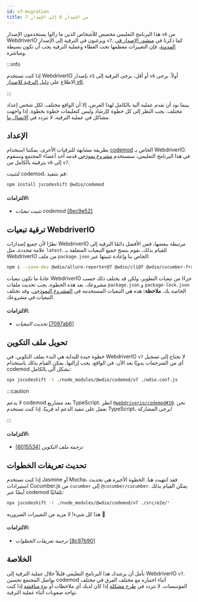 ```yaml
---
id: v7-migration
title: من الإصدار 6 إلى الإصدار 7
---
```


هذا البرنامج التعليمي مخصص للأشخاص الذين ما زالوا يستخدمون الإصدار `v6` من WebdriverIO ويرغبون في الترقية إلى الإصدار `v7`. كما ذكرنا في [منشور الإصدار في المدونة](https://webdriver.io/blog/2021/02/09/webdriverio-v7-released)، فإن التغييرات معظمها تحت الغطاء وعملية الترقية يجب أن تكون بسيطة ومباشرة.

:::info

إذا كنت تستخدم WebdriverIO بإصدار `v5` أو أقل، يرجى الترقية إلى `v6` أولاً. يرجى الاطلاع على [دليل الترقية للإصدار v6](v6-migration).

:::

بينما نود أن نقدم عملية آلية بالكامل لهذا الغرض، إلا أن الواقع مختلف. لكل شخص إعداد مختلف. يجب النظر إلى كل خطوة كإرشاد وليس كتعليمات خطوة بخطوة. إذا واجهت مشاكل في عملية الترقية، لا تتردد في [الاتصال بنا](https://github.com/webdriverio/codemod/discussions/new).

## الإعداد

بطريقة مشابهة للترقيات الأخرى، يمكننا استخدام [codemod](https://github.com/webdriverio/codemod) الخاص بـ WebdriverIO. في هذا البرنامج التعليمي، سنستخدم [مشروع نموذجي](https://github.com/WarleyGabriel/demo-webdriverio-cucumber) قدمه أحد أعضاء المجتمع وسنقوم بترقيته بالكامل من `v6` إلى `v7`.

لتثبيت codemod، قم بتنفيذ:

```sh
npm install jscodeshift @wdio/codemod
```

#### الالتزامات:

- _تثبيت تبعيات codemod_ [[6ec9e52]](https://github.com/WarleyGabriel/demo-webdriverio-cucumber/pull/11/commits/6ec9e52038f7e8cb1221753b67040b0f23a8f61a)

## ترقية تبعيات WebdriverIO

نظرًا لأن جميع إصدارات WebdriverIO مرتبطة ببعضها، فمن الأفضل دائمًا الترقية إلى علامة محددة، مثل `latest`. للقيام بذلك، نقوم بنسخ جميع التبعيات المتعلقة بـ WebdriverIO من ملف `package.json` الخاص بنا وإعادة تثبيتها عبر:

```sh
npm i --save-dev @wdio/allure-reporter@7 @wdio/cli@7 @wdio/cucumber-framework@7 @wdio/local-runner@7 @wdio/spec-reporter@7 @wdio/sync@7 wdio-chromedriver-service@7 wdio-timeline-reporter@7 webdriverio@7
```

عادةً ما تكون تبعيات WebdriverIO جزءًا من تبعيات التطوير، ولكن قد يختلف ذلك حسب مشروعك. بعد هذه الخطوة، يجب تحديث ملفات `package.json` و `package-lock.json` الخاصة بك. __ملاحظة:__ هذه هي التبعيات المستخدمة في [المشروع النموذجي](https://github.com/WarleyGabriel/demo-webdriverio-cucumber)، وقد تختلف التبعيات في مشروعك.

#### الالتزامات:

- _تحديث التبعيات_ [[7097ab6]](https://github.com/WarleyGabriel/demo-webdriverio-cucumber/pull/11/commits/7097ab6297ef9f37ead0a9c2ce9fce8d0765458d)

## تحويل ملف التكوين

خطوة جيدة للبداية هي البدء بملف التكوين. في WebdriverIO `v7` لا نحتاج إلى تسجيل أي من المترجمات يدويًا بعد الآن. في الواقع، يجب إزالتها. يمكن القيام بذلك باستخدام codemod بشكل آلي بالكامل:

```sh
npx jscodeshift -t ./node_modules/@wdio/codemod/v7 ./wdio.conf.js
```

:::caution

لا يدعم codemod بعد مشاريع TypeScript. انظر [`@webdriverio/codemod#10`](https://github.com/webdriverio/codemod/issues/10). نحن نعمل على تنفيذ الدعم له قريبًا. إذا كنت تستخدم TypeScript، يرجى المشاركة!

:::

#### الالتزامات:

- _ترجمة ملف التكوين_ [[6015534]](https://github.com/WarleyGabriel/demo-webdriverio-cucumber/pull/11/commits/60155346a386380d8a77ae6d1107483043a43994)

## تحديث تعريفات الخطوات

إذا كنت تستخدم Jasmine أو Mocha، فقد انتهيت هنا. الخطوة الأخيرة هي تحديث استيرادات Cucumber.js من `cucumber` إلى `@cucumber/cucumber`. يمكن القيام بذلك أيضًا عبر codemod تلقائيًا:

```sh
npx jscodeshift -t ./node_modules/@wdio/codemod/v7 ./src/e2e/*
```

هذا كل شيء! لا مزيد من التغييرات الضرورية 🎉

#### الالتزامات:

- _ترجمة تعريفات الخطوات_ [[8c97b90]](https://github.com/WarleyGabriel/demo-webdriverio-cucumber/pull/11/commits/8c97b90a8b9197c62dffe4e2954f7dad814753cc)

## الخلاصة

نأمل أن يرشدك هذا البرنامج التعليمي قليلاً خلال عملية الترقية إلى WebdriverIO `v7`. يواصل المجتمع تحسين codemod أثناء اختباره مع مختلف الفرق في مختلف المؤسسات. لا تتردد في [طرح مشكلة](https://github.com/webdriverio/codemod/issues/new) إذا كان لديك أي ملاحظات أو [بدء مناقشة](https://github.com/webdriverio/codemod/discussions/new) إذا كنت تواجه صعوبات أثناء عملية الترقية.